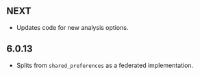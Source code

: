## NEXT

* Updates code for new analysis options.

## 6.0.13

* Splits from `shared_preferences` as a federated implementation.

